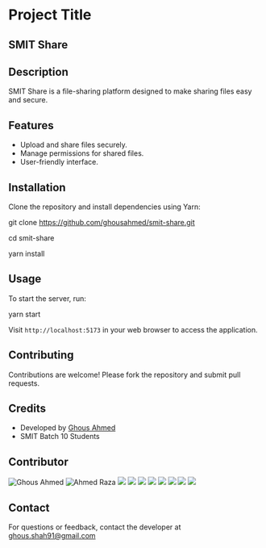 # Project Title

## SMIT Share

## Description

SMIT Share is a file-sharing platform designed to make sharing files easy and secure.

## Features

- Upload and share files securely.
- Manage permissions for shared files.
- User-friendly interface.

## Installation

Clone the repository and install dependencies using Yarn:

git clone https://github.com/ghousahmed/smit-share.git

cd smit-share

yarn install

## Usage

To start the server, run:

yarn start


Visit `http://localhost:5173` in your web browser to access the application.

## Contributing

Contributions are welcome! Please fork the repository and submit pull requests.


## Credits

- Developed by [Ghous Ahmed](https://github.com/ghousahmed) 
- SMIT Batch 10 Students

## Contributor
![Ghous Ahmed](https://avatars.githubusercontent.com/u/25761034?s=96&v=4)
![Ahmed Raza](https://avatars.githubusercontent.com/u/41878215?s=96&v=4)
![](https://avatars.githubusercontent.com/u/136237967?s=96&v=4)
![](https://avatars.githubusercontent.com/u/81845304?s=96&v=4)
![](https://avatars.githubusercontent.com/u/146237300?s=96&v=4)
![](https://avatars.githubusercontent.com/u/103335139?s=96&v=4)
![](https://avatars.githubusercontent.com/u/120269166?s=96&v=4)
![](https://avatars.githubusercontent.com/u/133387058?s=96&v=4)
![](https://avatars.githubusercontent.com/u/65035530?s=96&v=4)
![](https://avatars.githubusercontent.com/u/125426009?s=96&v=4)


## Contact

For questions or feedback, contact the developer at ghous.shah91@gmail.com
